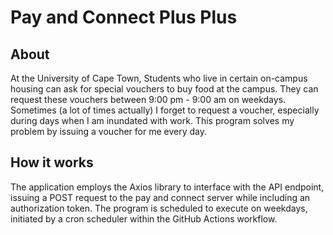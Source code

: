 # Pay and Connect Plus Plus

## About

At the University of Cape Town, Students who live in certain on-campus housing can ask for special vouchers to buy food at the campus. They can request these vouchers between 9:00 pm - 9:00 am on weekdays. 
Sometimes (a lot of times actually) I forget to request a voucher, especially during days when I am inundated with work. This program solves my problem by issuing a voucher for me every day.

## How it works

The application employs the Axios library to interface with the API endpoint, issuing a POST request to the pay and connect server while including an authorization token.
The program is scheduled to execute on weekdays, initiated by a cron scheduler within the GitHub Actions workflow.
